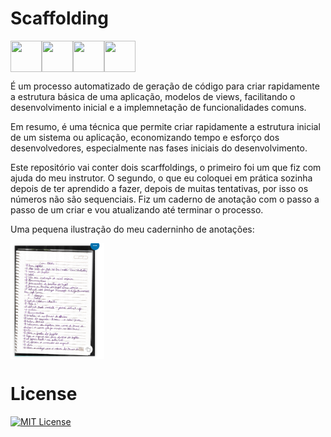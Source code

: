 # Scaffolding

<img src="https://cdn.jsdelivr.net/gh/devicons/devicon@latest/icons/csharp/csharp-line.svg" align="left" width="50" height="50"/>
<img src="https://cdn.jsdelivr.net/gh/devicons/devicon@latest/icons/html5/html5-plain.svg" align="left" width="50" height="50"/> 
<img src="https://cdn.jsdelivr.net/gh/devicons/devicon@latest/icons/css3/css3-plain.svg" align="left" width="50" height="50"/>
<img src="https://cdn.jsdelivr.net/gh/devicons/devicon@latest/icons/javascript/javascript-plain.svg" align="center" width="50" height="50"/>
<br>

É um processo automatizado de geração de código para criar rapidamente a estrutura básica de uma aplicação, modelos de views, facilitando o desenvolvimento inicial e a implemnetação de funcionalidades comuns. 

Em resumo, é uma técnica que permite criar rapidamente a estrutura inicial de um sistema ou aplicação, economizando tempo e esforço dos desenvolvedores, especialmente nas fases iniciais do desenvolvimento.

Este repositório vai conter dois scarffoldings, o primeiro foi um que fiz com ajuda do meu instrutor. O segundo, o que eu coloquei em prática sozinha depois de ter aprendido a fazer, depois de muitas tentativas, por isso os números não são sequenciais. Fiz um caderno de anotação com o passo a passo de um criar e vou atualizando até terminar o processo.

Uma pequena ilustração do meu caderninho de anotações:

<img src="Imagem/Scaffolding.png" alt="Logo" align="center" width="150">

# License 

[![MIT License](https://img.shields.io/badge/License-MIT-green.svg)](./LICENSE)
